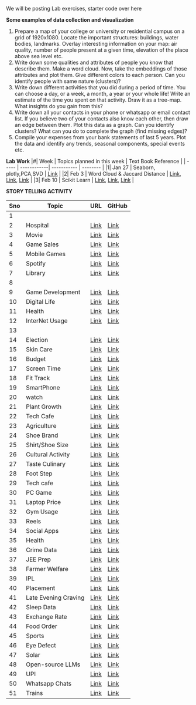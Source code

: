 We will be posting Lab exercises, starter code over here

**Some examples of data collection and visualization**
1.	Prepare a map of your college or university or residential campus on a grid of 1920x1080. Locate the important structures: buildings, water bodies, landmarks. Overlay interesting information on your map: air quality, number of people present at a given time, elevation of the place above sea level etc.
2.	Write down some qualities and attributes of people you know that describe them. Make a word cloud. Now, take the embeddings of those attributes and plot them. Give different colors to each person. Can you identify people with same nature (clusters)?
3.	Write down different activities that you did during a period of time. You can choose a day, or a week, a month, a year or your whole life! Write an estimate of the time you spent on that activity. Draw it as a tree-map. What insights do you gain from this?
4.	Write down all your contacts in your phone or whatsapp or email contact list. If you believe two of your contacts also know each other, then draw an edge between them. Plot this data as a graph. Can you identify clusters? What can you do to complete the graph (find missing edges)?
5.	Compile your expenses from your bank statements of last 5 years. Plot the data and identify any trends, seasonal components, special events etc.


**Lab Work**
|#| Week   | Topics planned in this week | Text Book Reference |
| ----- | ------------| ----------- | -------- |
|1|  Jan 27  | Seaborn, plotly,PCA,SVD | [Link](https://github.com/gagan-iitb/DataAnalyticsAndVisualization/blob/main/Lab-W25/Seaborn_Plotly_27_Jan_2025.ipynb) |
|2|  Feb 3   | Word Cloud & Jaccard Distance | [Link](https://github.com/gagan-iitb/DataAnalyticsAndVisualization/blob/main/Lab-W25/Word_cloud.ipynb), [Link](https://github.com/gagan-iitb/DataAnalyticsAndVisualization/blob/main/Lab-W25/Word_cloud_2.ipynb), [Link](https://github.com/gagan-iitb/DataAnalyticsAndVisualization/blob/main/Lab-W25/jaccard_Distance.ipynb) |
|3|  Feb  10   | Scikit Learn | [Link](https://github.com/gagan-iitb/DataAnalyticsAndVisualization/blob/main/Lab-W25/Scikit_learn.ipynb), [Link](https://github.com/gagan-iitb/DataAnalyticsAndVisualization/blob/main/Lab-W25/Lab_Scikit_Learn.pdf), [Link](https://github.com/gagan-iitb/DataAnalyticsAndVisualization/blob/main/Lab-W25/mnist_dataset.ipynb) |   







**STORY TELLING ACTIVITY**



|Sno| Topic  | URL | GitHub |
| ----- | ------------| --------- | ---------- |
|1|   |         |             |
|2|  Hospital  | [Link](https://hr-analysisds250.streamlit.app) | [Link](https://github.com/aayushkatariaa/HR-analysis)  |
|3|   Movie    | [Link](https://motabhaistorytelling.vercel.app/) | [Link](https://github.com/Abhigyan6091/Story-Telling-) | 
|4|   Game Sales | [Link](https://datastorybyajay.netlify.app)  | [Link](https://github.com/AjayChikate/DAV-PROJECT)  | 
|5|   Mobile Games  | [Link](https://game-survey-dusky.vercel.app)  | [Link](https://github.com/Akshats-git/Learning-React/tree/main/08StoryTelling_Akshat)  |
|6| Spotify  | [Link](https://dsl-251-story-with-data.vercel.app/)  | [Link](https://github.com/amaydixit11/DSL251-story-with-data)  |
|7|  Library  | [Link](https://library-analysis.vercel.app/)  | [Link](https://github.com/Anamikarajesh/Library-Analysis)  |
|8|           |                 |            |   
|9|  Game Development | [Link](https://admirable-semolina-0de399.netlify.app)  | [Link](https://github.com/HERO310/Story_telling_with_data)  | 
|10|  Digital Life   |  [Link](https://diving-into-data.vercel.app)  | [Link](https://github.com/Prabhu0305/diving-into-data/tree/main/project)  |
|11|  Health  |  [Link](https://dsp252-mini-project-1.vercel.app)   | [Link](https://github.com/ashutosh229/dsp252-mini-project-1)  |
|12|  InterNet Usage  |  [Link](https://student-internet.vercel.app)  | [Link](https://github.com/balthireethika/student-internet)  | 
|13|         |                                                 |                                                 | 
|14|  Election  | [Link](https://electionsdataanalysis.vercel.app/)  | [Link](https://github.com/az-raei/electionsdataanalysis) | 
|15|  Skin Care  | [Link](https://exciting-sealion.static.domains/skincare)  | [Link](https://github.com/sirichandanaa-hub/skincare)  |
|16|  Budget  | [Link](https://harlequin-verina-80.tiiny.site)  | [Link](https://github.com/Srividhya252006/StoryTelling)  |
|17|  Screen Time | [Link](https://mini-project-alpha-lilac.vercel.app)  | [Link](https://github.com/Devendarrathod1/mini-project/tree/afaf8048a7d55dd7b8ebf1ec61eb9803cbcf5c09/project)  |
|18|  Fit Track  | [Link](https://v0-next-js-charts-3xcvuc.vercel.app/)  | [Link](https://github.com/Dheemanth10/DAV250)  | 
|19|  SmartPhone  | [Link](https://dav-mini-project-88l6.vercel.app)  | [Link](https://github.com/farhan11166/DAV_MINI_PROJECT)  |
|20|  watch   | [Link](https://dav-storytelling-nikhilesh.vercel.app)  |  [Link](https://github.com/nikhilesh-git/dav-storytelling-nikhilesh.git)  | 
|21|  Plant Growth  | [Link](https://dav-story-telling.vercel.app)  | [Link](https://github.com/himanshikh/DAV-story-telling-.git)  | 
|22|  Tech Cafe  | [Link](https://tech-cafe-data-analyse.vercel.app/)   | [Link](https://github.com/jiyaa25)   | 
|23| Agriculture  |  [Link](https://story-dav.onrender.com)  |  [Link](https://github.com/ganeshkanyadara/Story)  | 
|24|  Shoe Brand  | [Link](https://miniprojectondata.vercel.app/)  | [Link](https://github.com/Venkat-1905/miniprojectondata.git)  |
|25|   Shirt/Shoe Size  | [Link](https://dav-datastorytelling.onrender.com)  | [Link](https://github.com/Kesav73/DAV_StoryTelling)  | 
|26|  Cultural Activity   | [Link](https://sunil-dav-sunils-projects-be9459c0.vercel.app)  | [Link](https://github.com/Sunil0012/Sunil)  |
|27|  Taste Culinary  | [Link](https://dav-story-1.vercel.app/)   | [Link](https://dav-story-1.vercel.app)  |
|28|  Foot Step  | [Link](https://boisterous-concha-295cce.netlify.app)  | [Link](https://github.com/kinshuk18/KinshukGupta_12341190_Story_Telling_with_Data)  |
|29|   Tech cafe   | [Link](https://dav-story.onrender.com)   | [Link](https://github.com/KunalSewal/DAV-Story)  |
|30|   PC Game  | [Link](https://nikhil-shrey.github.io/pc-games-analysis/)  | [Link](https://github.com/NIKHIL-SHREY/pc-games-analysis)  |
|31|  Laptop Price  | [Link](https://effortless-sorbet-71269b.netlify.app)  |  [Link](https://github.com/Pobitro-B/Storytelling)   |
|32|   Gym Usage  |  [Link](https://storytellingwithdata.vercel.app/)   | [Link](https://github.com/Rahul5977/Learning-React/tree/main/07reactRouter)  |
|33|  Reels   | [Link](https://story-telling-with-data-by-rajeev.vercel.app/)  |  [Link](https://github.com/rajeev-sr/story-telling-with-data)    |
|34|   Social Apps  | [Link](https://sparkly-zabaione-13941f.netlify.app)   | [Link](https://github.com/Chetan10R15/story)      |
|35|   Health   | [Link](https://da-vprject.vercel.app)   |  [Link](https://github.com/chaitanyakumarAI/DAVprject.git)   |
|36|   Crime Data  | [Link](https://crimedataanal.vercel.app/)  | [Link](https://github.com/krish1809/Crime_data_analysis)  |
|37|   JEE Prep   | [Link](https://dav-storytelling-jee.vercel.app/)  | [Link](https://github.com/katoch30/DAV-Storytelling-JEE.git)  |
|38|   Farmer Welfare   |  [Link](https://rohitraghuwanshistorywithdata.netlify.app)   | [Link](https://github.com/rohitraghuwanshi07/Story-Telling-with-data)  |
|39|   IPL   | [Link](https://davsarthak.netlify.app/)  |  [Link](https://github.com/Sarthak-GS/DAVweb)   | 
|40|   Placement   |[Link](https://mini-project-f3dc.onrender.com)   | [Link](https://github.com/sashankL-01/Mini-project)    |
|41|   Late Evening Craving   |  [Link](https://datastorybyshashank.netlify.app/)   |  [Link](https://github.com/iamshashankyadav/data_story_website.git)   | 
|42|   Sleep Data  |  [Link](https://shourya11223.github.io/Story-telling-with-data/)   |  [Link](https://github.com/Shourya11223/Story-telling-with-data)   | 
|43|  Exchange Rate  |  [Link](https://gleaming-jalebi-eaee55.netlify.app)   |   [Link](https://github.com/SidheshKumarPatra/Data-Analytics-and-Visualization-Project)   |
|44|   Food Order   |  [Link](https://davstorytelling-sreyachitluru.streamlit.app/Swiggy_Vs._Zomato)   |   [Link](https://github.com/sreyachitluru/DAV_Story_Telling)   |
|45|  Sports   | [Link](https://suraj026.github.io/Story-Telling-with-Data/)   |   [Link](https://github.com/Suraj026/Story-Telling-with-Data.git)   | 
|46|   Eye Defect   | [Link](https://terabyte05.github.io/DAV_251_Eye_Defect_Survey/)    |  [Link](https://github.com/TERABYTE05/DAV_251_Eye_Defect_Survey)   |
|47|  Solar  |  [Link](https://solar-taupe-three.vercel.app/)   | [Link](https://github.com/Ishupawar081/solar-)   |
|48|   Open-source LLMs  | [Link](https://llm-analysis-visuallly.netlify.app/)   | [Link](https://github.com/VARUN3WARE/Mess-Analysis/tree/main)   |
|49|   UPI   | [Link](https://dav-story-telling.onrender.com/)   |  [Link](https://github.com/virtualvasu/DAV-story-telling)    |
|50|  Whatsapp Chats   | [Link](https://davstorytellingkoosh.streamlit.app/)    |  [Link](https://github.com/Koosh18/KooshGupta_Whatsapp_Chat_Analysis)  | 
|51|   Trains   | [Link](https://srcwap7-indian-railways-data-analysis-app-ff2w0r.streamlit.app/)   |  [Link](https://github.com/srcwap7/Indian-Railways-Data-Analysis)   |   




 












